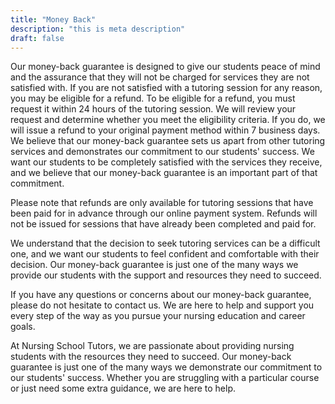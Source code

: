 ```yaml
---
title: "Money Back"
description: "this is meta description"
draft: false
---
```


Our money-back guarantee is designed to give our students peace of mind and the assurance that they will not be charged for services they are not satisfied with. If you are not satisfied with a tutoring session for any reason, you may be eligible for a refund. To be eligible for a refund, you must request it within 24 hours of the tutoring session. We will review your request and determine whether you meet the eligibility criteria. If you do, we will issue a refund to your original payment method within 7 business days. We believe that our money-back guarantee sets us apart from other tutoring services and demonstrates our commitment to our students' success. We want our students to be completely satisfied with the services they receive, and we believe that our money-back guarantee is an important part of that commitment.

Please note that refunds are only available for tutoring sessions that have been paid for in advance through our online payment system. Refunds will not be issued for sessions that have already been completed and paid for.

We understand that the decision to seek tutoring services can be a difficult one, and we want our students to feel confident and comfortable with their decision. Our money-back guarantee is just one of the many ways we provide our students with the support and resources they need to succeed.

If you have any questions or concerns about our money-back guarantee, please do not hesitate to contact us. We are here to help and support you every step of the way as you pursue your nursing education and career goals.

At Nursing School Tutors, we are passionate about providing nursing students with the resources they need to succeed. Our money-back guarantee is just one of the many ways we demonstrate our commitment to our students' success. Whether you are struggling with a particular course or just need some extra guidance, we are here to help.